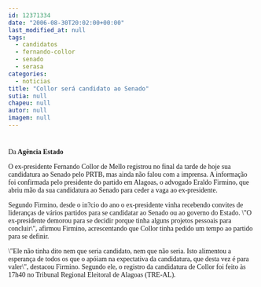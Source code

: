 ```yaml
---
id: 12371334
date: "2006-08-30T20:02:00+00:00"
last_modified_at: null
tags:
  - candidatos
  - fernando-collor
  - senado
  - serasa
categories:
  - noticias
title: "Collor será candidato ao Senado"
sutia: null
chapeu: null
autor: null
imagem: null
---
```

<p><H1 class=Titulo><FONT face=Verdana></FONT></H1></p>
<p><P><FONT face=Verdana>Da<STRONG> Agência Estado</STRONG></FONT></P></p>
<p><P><FONT face=Verdana>O ex-presidente Fernando Collor de Mello registrou no final da tarde de hoje sua candidatura ao Senado pelo PRTB, mas ainda não falou com a imprensa. </FONT><FONT face=Verdana>A informação foi confirmada pelo presidente do partido em Alagoas, o advogado Eraldo Firmino, que abriu mão da sua candidatura ao Senado para ceder a vaga ao ex-presidente. </FONT></P></p>
<p><P><FONT face=Verdana>Segundo Firmino, desde o in?cio do ano o ex-presidente vinha recebendo convites de lideranças de vários partidos para se candidatar ao Senado ou ao governo do Estado. \"O ex-presidente demorou para se decidir porque tinha alguns projetos pessoais para concluir\", afirmou Firmino, acrescentando que Collor tinha pedido um tempo ao partido para se definir. </FONT></P></p>
<p><P><FONT face=Verdana>\"Ele não tinha dito nem que seria candidato, nem que não seria. Isto alimentou a esperança de todos os que o apóiam na expectativa da candidatura, que desta vez é para valer\", destacou Firmino. </FONT><FONT face=Verdana>Segundo ele, o registro da candidatura de Collor foi feito às 17h40 no Tribunal Regional Eleitoral de Alagoas (TRE-AL).</FONT></P> </p>
